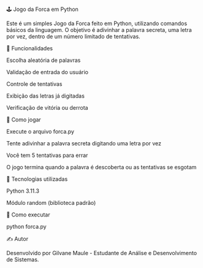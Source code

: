 🕹️ Jogo da Forca em Python

Este é um simples Jogo da Forca feito em Python, utilizando comandos básicos da linguagem. O objetivo é adivinhar a palavra secreta, uma letra por vez, dentro de um número limitado de tentativas.

📌 Funcionalidades

Escolha aleatória de palavras

Validação de entrada do usuário

Controle de tentativas

Exibição das letras já digitadas

Verificação de vitória ou derrota

🚀 Como jogar

Execute o arquivo forca.py

Tente adivinhar a palavra secreta digitando uma letra por vez

Você tem 5 tentativas para errar

O jogo termina quando a palavra é descoberta ou as tentativas se esgotam

🧠 Tecnologias utilizadas

Python 3.11.3

Módulo random (biblioteca padrão)

📁 Como executar

python forca.py

✍️ Autor

Desenvolvido por Gilvane Maule - Estudante de Análise e Desenvolvimento de Sistemas.
